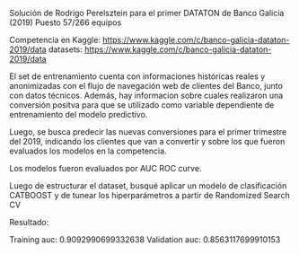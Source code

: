 Solución de Rodrigo Perelsztein para el primer DATATON de Banco Galicia (2019)
Puesto 57/266 equipos

Competencia en Kaggle: https://www.kaggle.com/c/banco-galicia-dataton-2019/data 
datasets: https://www.kaggle.com/c/banco-galicia-dataton-2019/data

El set de entrenamiento cuenta con informaciones históricas reales y anonimizadas con el flujo de navegación web de clientes del Banco, junto con datos técnicos. Además, hay informacion sobre cuales realizaron una conversión positva para que se utilizado como variable dependiente de entrenamiento del modelo predictivo.

Luego, se busca predecir las nuevas conversiones para el primer trimestre del 2019, indicando los clientes que van a convertir y sobre los que fueron evaluados los modelos en la competencia.

Los modelos fueron evaluados por AUC ROC curve.

Luego de estructurar el dataset, busqué aplicar un modelo de clasificación CATBOOST y de tunear los hiperparámetros a partir de Randomized Search CV

Resultado:

Training auc:   0.9092990699332638
Validation auc: 0.8563117699910153

